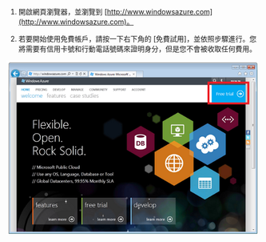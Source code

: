 1.  開啟網頁瀏覽器，並瀏覽到 [http://www.windowsazure.com](http://www.windowsazure.com)。

2.  若要開始使用免費帳戶，請按一下右下角的 [免費試用]，並依照步驟進行。您將需要有信用卡號和行動電話號碼來證明身分，但是您不會被收取任何費用。

![Azure 網站][Azure 網站]

  [Azure 網站]: ./media/create-azure-account/freetrialonwindowsazurehomepage.png
